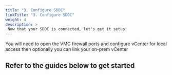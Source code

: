 ```yaml
---
title: "3. Configure SDDC"
linkTitle: "3. Configure SDDC"
weight: 4
description: >
 Now that your SDDC is connected, let's get it setup! 
---
```


You will need to open the VMC firewall ports and configure vCenter for local access then optionally you can link your on-prem vCenter

## Refer to the guides below to get started
